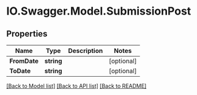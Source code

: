 # IO.Swagger.Model.SubmissionPost
## Properties

Name | Type | Description | Notes
------------ | ------------- | ------------- | -------------
**FromDate** | **string** |  | [optional] 
**ToDate** | **string** |  | [optional] 

[[Back to Model list]](../README.md#documentation-for-models) [[Back to API list]](../README.md#documentation-for-api-endpoints) [[Back to README]](../README.md)

